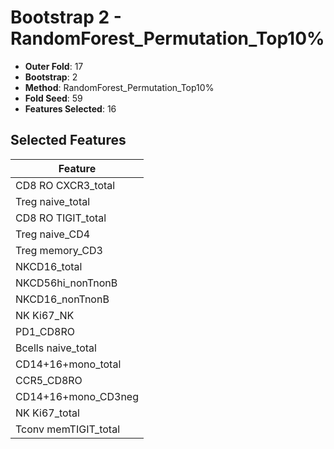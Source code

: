 # Bootstrap 2 - RandomForest_Permutation_Top10%

- **Outer Fold**: 17
- **Bootstrap**: 2
- **Method**: RandomForest_Permutation_Top10%
- **Fold Seed**: 59
- **Features Selected**: 16

## Selected Features

| Feature |
|---------|
| CD8 RO CXCR3_total |
| Treg naive_total |
| CD8 RO TIGIT_total |
| Treg naive_CD4 |
| Treg memory_CD3 |
| NKCD16_total |
| NKCD56hi_nonTnonB |
| NKCD16_nonTnonB |
| NK Ki67_NK |
| PD1_CD8RO |
| Bcells naive_total |
| CD14+16+mono_total |
| CCR5_CD8RO |
| CD14+16+mono_CD3neg |
| NK Ki67_total |
| Tconv memTIGIT_total |
